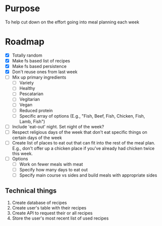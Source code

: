 # Purpose

To help cut down on the effort going into meal planning each week

# Roadmap

- [x] Totally random
- [x] Make fs based list of recipes
- [x] Make fs based persistence
- [x] Don't reuse ones from last week
- [ ] Mix up primary ingredients
  - [ ] Variety
  - [ ] Healthy
  - [ ] Pescatarian
  - [ ] Vegitarian
  - [ ] Vegan
  - [ ] Reduced protein
  - [ ] Specific array of options (E.g., "Fish, Beef, Fish, Chicken, Fish, Lamb, Fish")
- [ ] Include 'eat-out' night. Set night of the week?
- [ ] Respect religious days of the week that don't eat specific things on certain days of the week
- [ ] Create list of places to eat out that can fit into the rest of the meal plan. E.g., don't offer up a chicken place if you've already had chicken twice this week.
- [ ] Options
  - [ ] Work on fewer meals with meat
  - [ ] Specify how many days to eat out
  - [ ] Specify main course vs sides and build meals with appropriate sides

## Technical things

1. Create database of recipes
2. Create user's table with their recipes
3. Create API to request their or all recipes
4. Store the user's most recent list of used recipes
